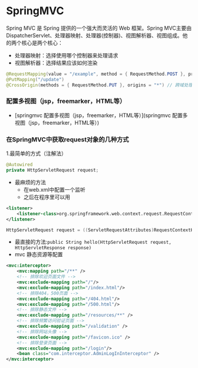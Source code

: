 # SpringMVC
Spring MVC 是 Spring 提供的一个强大而灵活的 Web 框架。Spring MVC主要由DispatcherServlet、处理器映射、处理器(控制器)、视图解析器、视图组成。他的两个核心是两个核心：

- 处理器映射：选择使用哪个控制器来处理请求
- 视图解析器：选择结果应该如何渲染

```java
@RequestMapping(value = "/example", method = { RequestMethod.POST }, produces = "application/json;charset=UTF-8")
@PutMapping("/update")
@CrossOrigin(methods = { RequestMethod.PUT }, origins = "*") // 跨域处理
```

### 配置多视图（jsp，freemarker，HTML等）
- [springmvc 配置多视图（jsp，freemarker，HTML等）](springmvc 配置多视图（jsp，freemarker，HTML等）)

### 在SpringMVC中获取request对象的几种方式
1.最简单的方式（注解法）
``` java
@Autowired
private HttpServletRequest request;
```
- 最麻烦的方法
    + 在web.xml中配置一个监听
    + 之后在程序里可以用
``` xml
<listener>
    <listener-class>org.springframework.web.context.request.RequestContextListener</listener-class>
</listener>
```
``` java
HttpServletRequest request = ((ServletRequestAttributes)RequestContextHolder.getRequestAttributes()).getRequest();
```
- 最直接的方法:`public String hello(HttpServletRequest request, HttpServletResponse response)`
- mvc 静态资源等配置
``` xml
<mvc:interceptor>
    <mvc:mapping path="/**" />
    <!-- 排除欢迎页面文件 -->
    <mvc:exclude-mapping path="/"/>
    <mvc:exclude-mapping path="/index.html"/>
    <!-- 排除404，500页面 -->
    <mvc:exclude-mapping path="/404.html"/>
    <mvc:exclude-mapping path="/500.html"/>
    <!-- 排除静态文件 -->
    <mvc:exclude-mapping path="/resources/**" />
    <!-- 排除频繁访问验证页面 -->
    <mvc:exclude-mapping path="/validation" />
    <!-- 排除网站头像 -->
    <mvc:exclude-mapping path="/favicon.ico" />
    <!-- 排除登录页面 -->
    <mvc:exclude-mapping path="/login"/>
    <bean class="com.interceptor.AdminLogInInterceptor" />
</mvc:interceptor>
```


